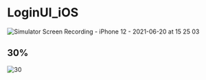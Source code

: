 # LoginUI_iOS


![Simulator Screen Recording - iPhone 12 - 2021-06-20 at 15 25 03](https://user-images.githubusercontent.com/46234386/122664512-e29ecb80-d1dc-11eb-904a-88aaecf6aedf.gif)


## 30%
![30](https://user-images.githubusercontent.com/46234386/122664577-44f7cc00-d1dd-11eb-99be-39feaf9f2764.gif)

